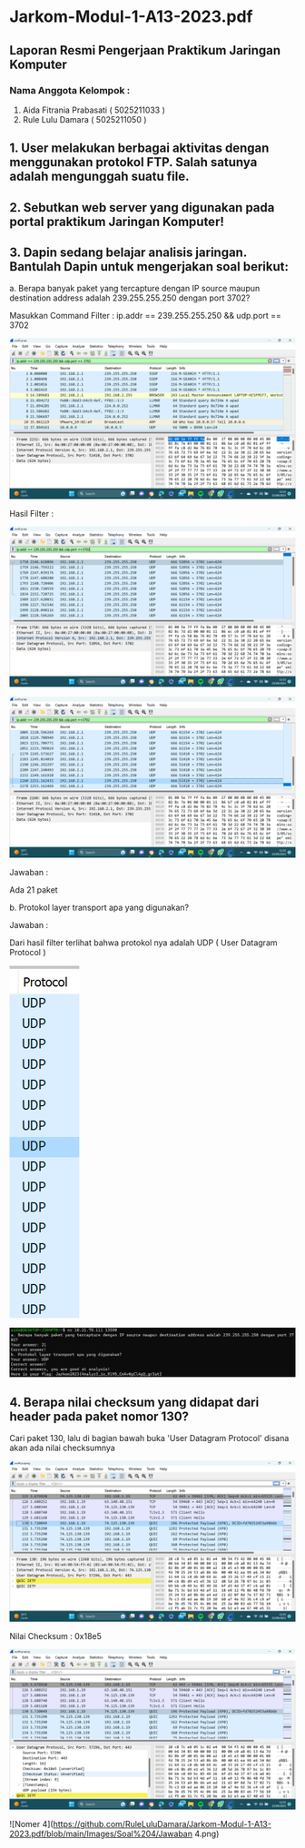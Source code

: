 # Jarkom-Modul-1-A13-2023.pdf

## Laporan Resmi Pengerjaan Praktikum Jaringan Komputer
### Nama Anggota Kelompok :
1. Aida Fitrania Prabasati ( 5025211033 )
2. Rule Lulu Damara ( 5025211050 )

## 1. User melakukan berbagai aktivitas dengan menggunakan protokol FTP. Salah satunya adalah mengunggah suatu file.
## 2. Sebutkan web server yang digunakan pada portal praktikum Jaringan Komputer!
## 3. Dapin sedang belajar analisis jaringan. Bantulah Dapin untuk mengerjakan soal berikut:
a. Berapa banyak paket yang tercapture dengan IP source maupun destination address adalah 239.255.255.250 dengan port 3702?

Masukkan Command Filter : ip.addr == 239.255.255.250 && udp.port == 3702

![Command Filter No.3](https://github.com/RuleLuluDamara/Jarkom-Modul-1-A13-2023.pdf/blob/main/Images/Soal%203/Command.png)

Hasil Filter :

![Hasil Filter No.3](https://github.com/RuleLuluDamara/Jarkom-Modul-1-A13-2023.pdf/blob/main/Images/Soal%203/3-1.png)

![Hasil Filter No.3](https://github.com/RuleLuluDamara/Jarkom-Modul-1-A13-2023.pdf/blob/main/Images/Soal%203/3-2.png)

Jawaban : 

Ada 21 paket 

b. Protokol layer transport apa yang digunakan?

Jawaban : 

Dari hasil filter terlihat bahwa protokol nya adalah UDP ( User Datagram Protocol )

![3B](https://github.com/RuleLuluDamara/Jarkom-Modul-1-A13-2023.pdf/blob/main/Images/Soal%203/3-3.png)

![Jawaban](https://github.com/RuleLuluDamara/Jarkom-Modul-1-A13-2023.pdf/blob/main/Images/Soal%203/3-4.png)

## 4. Berapa nilai checksum yang didapat dari header pada paket nomor 130?

Cari paket 130, lalu di bagian bawah buka 'User Datagram Protocol' disana akan ada nilai checksumnya

![Nomer 4](https://github.com/RuleLuluDamara/Jarkom-Modul-1-A13-2023.pdf/blob/main/Images/Soal%204/4-1.png)

Nilai Checksum : 0x18e5

![Nomer 4](https://github.com/RuleLuluDamara/Jarkom-Modul-1-A13-2023.pdf/blob/main/Images/Soal%204/4-2.png)

![Nomer 4](https://github.com/RuleLuluDamara/Jarkom-Modul-1-A13-2023.pdf/blob/main/Images/Soal%204/Jawaban 4.png)



